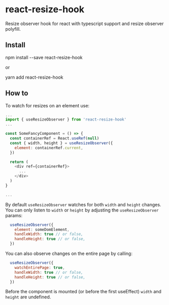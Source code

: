 # react-resize-hook
Resize observer hook for react with typescript support and resize observer polyfill.

## Install

npm install --save react-resize-hook

or

yarn add react-resize-hook

## How to

To watch for resizes on an element use:

```javascript
...
import { useResizeObserver } from 'react-resize-hook'
...

const SomeFancyComponent = () => {
  const containerRef = React.useRef(null)
  const { width, height } = useResizeObserver({
    element: containerRef.current,
  })

  return (
    <div ref={containerRef}>
      ...
    </div>
  )
}

...
```

By default `useResizeObserver` watches for both `width` and `height` changes. You can only listen to `width` or `height` by adjusting the `useResizeObserver` params:

```javascript
  useResizeObserver({
    element: someDomElement,
    handleWidth: true // or false,
    handleHeight: true // or false,
  })
```

You can also observe changes on the entire page by calling:

```javascript
  useResizeObserver({
    watchEntirePage: true,
    handleWidth: true // or false,
    handleHeight: true // or false,
  })
```

Before the component is mounted (or before the first useEffect) `width` and `height` are undefined.
